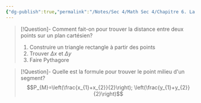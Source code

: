 ```yaml
---
{"dg-publish":true,"permalink":"/Notes/Sec 4/Math Sec 4/Chapitre 6. La géométrie analytique/6.1 L’étude des droites/"}
---
```





>[!Question]- Comment fait-on pour trouver la distance entre deux points sur un plan cartésien?
>1. Construire un triangle rectangle à partir des points
>2. Trouver $\Delta x$ et $\Delta y$
>3. Faire Pythagore

>[!Question]- Quelle est la formule pour trouver le point milieu d'un segment?
>$$P_{M}=\left(\frac{x_{1}+x_{2}}{2}\right); \left(\frac{y_{1}+y_{2}}{2}\right)$$

